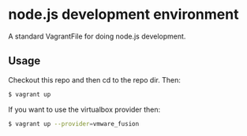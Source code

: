 # node.js development environment

A standard VagrantFile for doing node.js development.

## Usage

Checkout this repo and then cd to the repo dir. Then:

``` bash
$ vagrant up
```

If you want to use the virtualbox provider then:

``` bash
$ vagrant up --provider=vmware_fusion 
```
